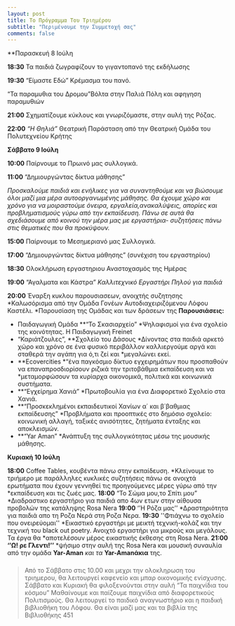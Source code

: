 ```yaml
---
layout: post
title: Το Πρόγραμμα Του Τριημέρου
subtitle: "Περιμένουμε την Συμμετοχή σας"
comments: false
---
```

**Παρασκευή 8 Ιούλη

**18:30**  Τα παιδιά ζωγραφίζουν το γιγαντοπανό της εκδήλωσης

**19:30**  “Είµαστε Εδώ” Κρέµασµα του πανό.

“Τα παραµυθια του Δροµου”Βόλτα στην Παλιά Πόλη και αφηγηση παραµυθιών

**21:00**  Σχηµατίζουµε κύκλους και γνωριζόµαστε, στην αυλή της Ρόζας.

**22:00** *“Η Θηλιά”* Θεατρική Παράσταση από την Θεατρική Οµάδα του Πολυτεχνείου Κρήτης

**Σάββατο 9 Ιούλη**

**10:00**  Παίρνουµε το Πρωινό µας συλλογικά.

**11:00**  “Δηµιουργώντας δίκτυα µάθησης”

*Προσκαλούµε παιδιά και ενήλικες για να συναντηθούµε και να
βιώσουµε όλοι µαζί µια µέρα αυτοοργανωµένης µάθησης. Θα έχουµε χώρο και
χρόνο για να µοιραστούµε όνειρα, εργαλεία,ανακαλύψεις, απορίες και
προβληµατισµούς γύρω από την εκπαίδευση. Πάνω σε αυτά θα σχεδιάσουµε
από κοινού την µέρα µας µε εργαστήρια- συζητήσεις πάνω στις θεµατικές που
θα προκύψουν.*

**15:00**  Παίρνουµε το Μεσηµεριανό µας Συλλογικά.

**17:00**  “Δηµιουργώντας δίκτυα µάθησης” (συνέχιση του εργαστηρίου)

**18:30** Ολοκλήρωση εργαστηριου Αναστοχασµός της Ηµέρας

**19:00** “Αγαλµατα και Κάστρα”
*Καλλιτεχνικό Εργαστήρι Πηλού για παιδιά*

**20:00**  Έναρξη κυκλου παρουσιασεων, ανοιχτής συζητησης
*Καλωσόρισµα από την Οµάδα Γονέων Αυτοδιαχειριζόµενου Λόφου Καστέλι.
*Παρουσίαση της Οµάδας και των δράσεων της
**Παρουσιάσεις:**
- Παιδαγωγική Οµάδα **“Το Σκασιαρχείο”
*Ψηλαφισµοί για ένα σχολείο της κοινότητας. Η Παιδαγωγική Freinet
- “Καριάτζουλες”, **Σχολείο του Δάσους
*Δίνοντας στα παιδιά αρκετό χώρο και χρόνο σε ένα φυσικό περιβάλλον καλλιεργούµε αργά και σταθερά την αγάπη για ό,τι ζεί και
*µεγαλώνει εκεί.
- **Ecovercities
*“ένα παγκόσµιο δίκτυο εγχειρηµάτων που προσπαθούν να επαναπροσδιορίσουν ριζικά την τριτοβάθµια εκπαίδευση και να
*µεταµορφώσουν τα κυρίαρχα οικονοµικά, πολιτικά και κοινωνικά συστήµατα.
- **“Εγχείρηµα Χανιά”
*Πρωτοβουλία για ένα Διαφορετικό Σχολείο στα Χανιά.
- **“Προσκεκληµένοι εκπαιδευτικοί Χανίων α΄ και β΄βαθµιας εκπαίδευσης”
*Προβλήµατα και προοπτικές στο δηµόσιο σχολείο: κοινωνική αλλαγή, ταξικές ανισότητες, ζητήµατα ένταξης και αποκλεισµών.
- **“Yar Aman”
*Ανάπτυξη της συλλογικότητας µέσω της µουσικής µάθησης.

**Κυριακή 10 Ιούλη**

**18:00**  Coffee Tables, κουβέντα πάνω στην εκπαίδευση.
*Κλείνουµε το τριήµερο µε παράλληλες κυκλικές συζητήσεις πάνω σε ανοιχτά ερωτήµατα που έχουν γεννηθεί τις προηγούµενες µέρες γύρω από την
*εκπαίδευση και τις ζωές µας.
**18:00**  “Το Σώµα µου,το Σπίτι µου”
*Διαδραστικο εργαστήριο για παιδιά απο 4ων ετων στην αίθουσα προβολών της κατάληψης Rosa Nera
**19:00** ‘ʼΗ Ρόζα µαςʼʼ
*Δραστηριότητα για παιδιά απο τη Ροζα Νερά στη Ροζα Νερα.
**19:30** ''Φτιάχνω το σχολείο που ονειρεύοµαι''
*Εικαστικό εργαστήρι µε µεικτή τεχνική-κολάζ και την τεχνική του black out poetry. Ανοιχτό εργαστήρι για µικρούς και µεγάλους. Τα έργα θα
*αποτελέσουν µέρος εικαστικής έκθεσης στη Rosa Νera.
**21:00 ‘ʼΩ! ρε Γλεντι!ʼʼ**
*ψήσιµο στην αυλή της Rosa Nera και µουσική συναυλία από την οµάδα **Yar-Αman** *και τα* **Yar-Amanάκια** της.

### 

>Από το Σάββατο στις 10.00 και µεχρι την ολοκληρωση του τριηµερου, θα
>λειτουργεί καφενείο και µπαρ οικονοµικής ενίσχυσης.
>Σάββατο και Κυριακή θα φιλοξενούνται στην αυλή “Τα παιχνίδια του
>κόσµου” Μαθαίνουµε και παίζουµε παιχνίδια από διαφορετικούς Πολιτισµούς.
> Θα λειτουργεί το παιδικό αναγνωστήριο και η παιδική βιβλιοθήκη του Λόφου.
> Θα είναι µαζί µας και τα βιβλία της Βιβλιοθήκης 451
